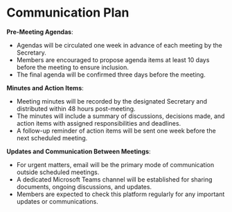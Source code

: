 # Communication Plan

**Pre-Meeting Agendas**:

* Agendas will be circulated one week in advance of each meeting by the Secretary.
* Members are encouraged to propose agenda items at least 10 days before the meeting to ensure inclusion.
* The final agenda will be confirmed three days before the meeting.

**Minutes and Action Items**:

* Meeting minutes will be recorded by the designated Secretary and distributed within 48 hours post-meeting.
* The minutes will include a summary of discussions, decisions made, and action items with assigned responsibilities and deadlines.
* A follow-up reminder of action items will be sent one week before the next scheduled meeting.

**Updates and Communication Between Meetings**:

* For urgent matters, email will be the primary mode of communication outside scheduled meetings.
* A dedicated Microsoft Teams channel will be established for sharing documents, ongoing discussions, and updates.
* Members are expected to check this platform regularly for any important updates or communications.
